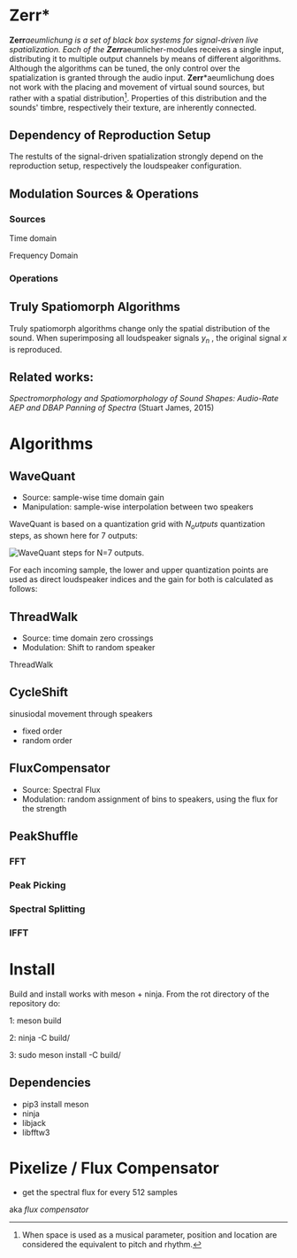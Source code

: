 # Zerr*

**Zerr***aeumlichung is a set of black box systems for signal-driven live spatialization.
Each of the **Zerr***aeumlicher-modules  receives a single input, distributing it to multiple output channels by means of different algorithms. Although the algorithms can be tuned, the only control over the spatialization is granted through the audio input.
**Zerr***aeumlichung does not work with the placing and movement of virtual sound sources, but rather with a spatial distribution[^1]. Properties of this distribution and the sounds' timbre, respectively their texture, are inherently connected.


## Dependency of Reproduction Setup

The restults of the signal-driven spatialization strongly depend on the reproduction setup, respectively the loudspeaker configuration.


## Modulation Sources & Operations

### Sources

Time domain

Frequency Domain

### Operations



## Truly Spatiomorph Algorithms

Truly spatiomorph algorithms change only the spatial distribution of the sound.
When superimposing all loudspeaker signals $y_n$ , the original signal $x$ is reproduced.

[^1]: When space is used as a musical parameter, position and location are considered the equivalent to pitch and rhythm.

## Related works:

*Spectromorphology and Spatiomorphology of Sound Shapes:
Audio-Rate AEP and DBAP Panning of Spectra* (Stuart James, 2015)


# Algorithms

## WaveQuant

- Source: sample-wise time domain gain
- Manipulation: sample-wise interpolation between two speakers

WaveQuant is based on a quantization grid with $N_outputs$ quantization steps, as shown here for 7 outputs:

![WaveQuant steps for N=7 outputs.](Graphics/wavequant.svg)

For each incoming sample, the lower and upper quantization points are used as direct loudspeaker indices and the gain for both is calculated as follows:


## ThreadWalk

- Source: time domain zero crossings
- Modulation: Shift to random speaker

ThreadWalk

## CycleShift

sinusiodal movement through speakers

- fixed order
- random order


## FluxCompensator

- Source: Spectral Flux
- Modulation: random assignment of bins to speakers, using the flux for the strength

## PeakShuffle

### FFT

### Peak Picking

### Spectral Splitting

### IFFT


# Install

Build and install works with meson + ninja. From the rot directory of the repository do:

1:
  meson build

2:
  ninja -C build/

3:
  sudo meson install -C build/

## Dependencies

- pip3 install meson
- ninja
- libjack
- libfftw3


# Pixelize / Flux Compensator

- get the spectral flux for every 512 samples


aka *flux compensator*
